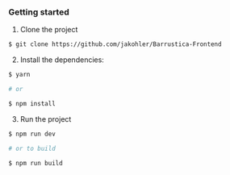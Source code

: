 ### Getting started

1. Clone the project

```sh
$ git clone https://github.com/jakohler/Barrustica-Frontend
```

2. Install the dependencies:

```sh
$ yarn

# or

$ npm install
```

3. Run the project

```sh
$ npm run dev

# or to build

$ npm run build
```